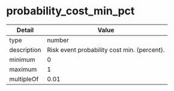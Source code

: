 # probability_cost_min_pct
| Detail | Value |
| ------ | ----- |
| type | number |
| description | Risk event probability cost min. (percent). |
| minimum | 0 |
| maximum | 1 |
| multipleOf | 0.01 |
